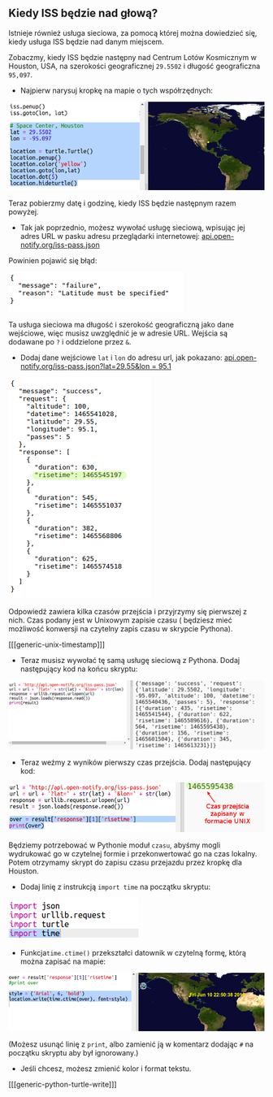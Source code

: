 ## Kiedy ISS będzie nad głową?

Istnieje również usługa sieciowa, za pomocą której można dowiedzieć się, kiedy usługa ISS będzie nad danym miejscem.

Zobaczmy, kiedy ISS będzie następny nad Centrum Lotów Kosmicznym w Houston, USA, na szerokości geograficznej `29.5502` i długość geograficzna `95,097`.

+ Najpierw narysuj kropkę na mapie o tych współrzędnych:

![zrzut ekranu](images/iss-houston.png)

Teraz pobierzmy datę i godzinę, kiedy ISS będzie następnym razem powyżej.

+ Tak jak poprzednio, możesz wywołać usługę sieciową, wpisując jej adres URL w pasku adresu przeglądarki internetowej: <a href="http://api.open-notify.org/iss-pass.json" target="_blank">api.open-notify.org/iss-pass.json</a>

Powinien pojawić się błąd:

![zrzut ekranu](images/iss-pass-error.png)

Ta usługa sieciowa ma długość i szerokość geograficzną jako dane wejściowe, więc musisz uwzględnić je w adresie URL. Wejścia są dodawane po `?` i oddzielone przez `&`.

+ Dodaj dane wejściowe ` lat ` i ` lon ` do adresu url, jak pokazano: <a href="http://api.open-notify.org/iss-pass.json?lat=29.55&lon=95.1" target="_blank">api.open-notify.org/iss-pass.json?lat=29.55&lon = 95.1</a>

![zrzut ekranu](images/iss-passtimes.png)

Odpowiedź zawiera kilka czasów przejścia i przyjrzymy się pierwszej z nich. Czas podany jest w Unixowym zapisie czasu ( będziesz mieć możliwość konwersji na czytelny zapis czasu w skrypcie Pythona).

[[[generic-unix-timestamp]]]

+ Teraz musisz wywołać tę samą usługę sieciową z Pythona. Dodaj następujący kod na końcu skryptu:

![zrzut ekranu](images/iss-passover.png)

+ Teraz weźmy z wyników pierwszy czas przejścia. Dodaj następujący kod:

![zrzut ekranu](images/iss-print-pass.png)

Będziemy potrzebować w Pythonie moduł `czasu`, abyśmy mogli wydrukować go w czytelnej formie i przekonwertować go na czas lokalny. Potem otrzymamy skrypt do zapisu czasu przejazdu przez kropkę dla Houston.

+ Dodaj linię z instrukcją `import time` na początku skryptu:

![zrzut ekranu](images/iss-time.png)

+ Funkcja`time.ctime()` przekształci datownik w czytelną formę, którą można zapisać na mapie:

![zrzut ekranu](images/iss-pass-write.png)

(Możesz usunąć linię z `print`, albo zamienić ją w komentarz dodając `#` na początku skryptu aby był ignorowany.)

+ Jeśli chcesz, możesz zmienić kolor i format tekstu. 

[[[generic-python-turtle-write]]]